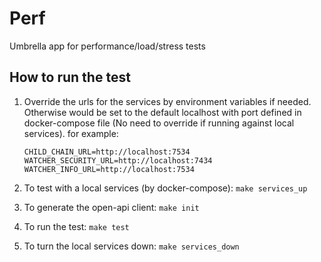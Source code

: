 # Perf

Umbrella app for performance/load/stress tests

## How to run the test
1. Override the urls for the services by environment variables if needed. Otherwise would be set to the default localhost with port defined in docker-compose file (No need to override if running against local services). for example:
    ```
    CHILD_CHAIN_URL=http://localhost:7534
    WATCHER_SECURITY_URL=http://localhost:7434
    WATCHER_INFO_URL=http://localhost:7534
    ```

1. To test with a local services (by docker-compose): `make services_up`
1. To generate the open-api client: `make init`
1. To run the test: `make test`
1. To turn the local services down: `make services_down`
